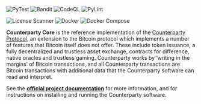 ![PyTest](https://github.com/CounterpartyXCP/counterparty-core/actions/workflows/build_and_test.yml/badge.svg)
![Bandit](https://github.com/CounterpartyXCP/counterparty-core/actions/workflows/bandit.yml/badge.svg)
![CodeQL](https://github.com/CounterpartyXCP/counterparty-core/actions/workflows/codeql.yml/badge.svg)
![PyLint](https://github.com/CounterpartyXCP/counterparty-core/actions/workflows/pylint.yml/badge.svg)

![License Scanner](https://github.com/CounterpartyXCP/counterparty-core/actions/workflows/license_scanner.yml/badge.svg)
![Docker](https://github.com/CounterpartyXCP/counterparty-core/actions/workflows/build_docker_image.yml/badge.svg)
![Docker Compose](https://github.com/CounterpartyXCP/counterparty-core/actions/workflows/test_compose.yml/badge.svg)


**Counterparty Core** is the reference implementation of the [Counterparty Protocol](https://counterparty.io), an extension to the Bitcoin protocol which implements a number of features that Bitcoin itself does not offer. These include token issuance, a fully decentralized and trustless asset exchange, contracts for difference, native oracles and trustless gaming. Counterparty works by ‘writing in the margins’ of Bitcoin transactions, and all Counterparty transactions are Bitcoin transactions with additional data that the Counterparty software can read and interpret.

See the **[official project documentation](http://docs.counterparty.io)** for more information, and for instructions on installing and running the Counterparty software.
